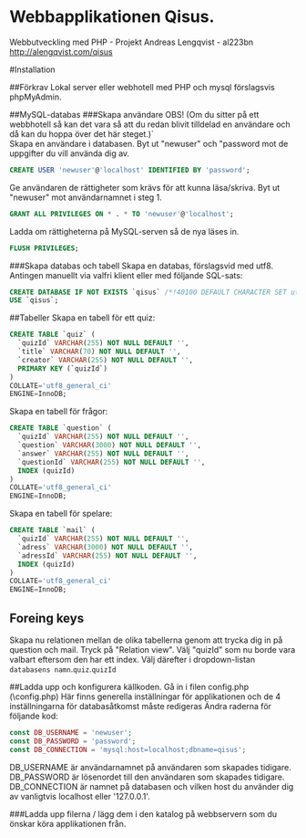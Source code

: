 Webbapplikationen Qisus.
============

Webbutveckling med PHP - Projekt
Andreas Lengqvist - al223bn  
http://alengqvist.com/qisus

#Installation

##Förkrav
Lokal server eller webhotell med PHP och mysql förslagsvis phpMyAdmin.

##MySQL-databas
###Skapa användare
OBS! (Om du sitter på ett webbhotell så kan det vara så att du redan blivit tilldelad en användare och då kan du hoppa över det här steget.)`  
Skapa en användare i databasen. Byt ut "newuser" och "password mot de uppgifter du vill använda dig av.
```SQL
CREATE USER 'newuser'@'localhost' IDENTIFIED BY 'password';
```
Ge användaren de rättigheter som krävs för att kunna läsa/skriva. Byt ut "newuser" mot användarnamnet i steg 1.
```SQL
GRANT ALL PRIVILEGES ON * . * TO 'newuser'@'localhost';
```
Ladda om rättigheterna på MySQL-serven så de nya läses in.
```SQL
FLUSH PRIVILEGES;
```


###Skapa databas och tabell
Skapa en databas, förslagsvid med utf8. Antingen manuellt via valfri klient eller med följande SQL-sats:
```SQL
CREATE DATABASE IF NOT EXISTS `qisus` /*!40100 DEFAULT CHARACTER SET utf8 */;
USE `qisus`;
```
##Tabeller
Skapa en tabell för ett quiz:
```SQL
CREATE TABLE `quiz` (
  `quizId` VARCHAR(255) NOT NULL DEFAULT '',
  `title` VARCHAR(70) NOT NULL DEFAULT '',
  `creator` VARCHAR(255) NOT NULL DEFAULT '',
  PRIMARY KEY (`quizId`)
)
COLLATE='utf8_general_ci'
ENGINE=InnoDB;
```
Skapa en tabell för frågor:
```SQL
CREATE TABLE `question` (
  `quizId` VARCHAR(255) NOT NULL DEFAULT '',
  `question` VARCHAR(3000) NOT NULL DEFAULT '',
  `answer` VARCHAR(255) NOT NULL DEFAULT '',
  `questionId` VARCHAR(255) NOT NULL DEFAULT '',
  INDEX (quizId)
)
COLLATE='utf8_general_ci'
ENGINE=InnoDB;
```
Skapa en tabell för spelare:
```SQL
CREATE TABLE `mail` (
  `quizId` VARCHAR(255) NOT NULL DEFAULT '',
  `adress` VARCHAR(3000) NOT NULL DEFAULT '',
  `adressId` VARCHAR(255) NOT NULL DEFAULT '',
  INDEX (quizId)
)
COLLATE='utf8_general_ci'
ENGINE=InnoDB;
```

## Foreing keys
Skapa nu relationen mellan de olika tabellerna genom att trycka dig in på question och mail.
Tryck på "Relation view".
Välj "quizId" som nu borde vara valbart eftersom den har ett index.
Välj därefter i dropdown-listan `databasens namn`.`quiz`.`quizId`

##Ladda upp och konfigurera källkoden.
Gå in i filen config.php (\config.php)
Här finns generella inställningar för applikationen och de 4 inställningarna för databasåtkomst måste redigeras
Ändra raderna för följande kod:
```PHP
const DB_USERNAME = 'newuser';
const DB_PASSWORD = 'password';
const DB_CONNECTION = 'mysql:host=localhost;dbname=qisus';
```
DB_USERNAME är användarnamnet på användaren som skapades tidigare.
DB_PASSWORD är lösenordet till den användaren som skapades tidigare.
DB_CONNECTION är namnet på databasen och vilken host du använder dig av vanligtvis localhost eller '127.0.0.1'.

###Ladda upp filerna / lägg dem i den katalog på webbservern som du önskar köra applikationen från.
